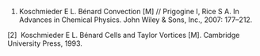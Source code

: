 
1.  Koschmieder E L. Bénard Convection [M] // Prigogine I, Rice S A. In Advances in Chemical Physics. John Wiley & Sons, Inc., 2007: 177–212.

[2]  Koschmieder E L. Bénard Cells and Taylor Vortices [M]. Cambridge University Press, 1993.